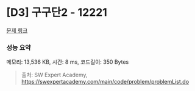 # [D3] 구구단2 - 12221 

[문제 링크](https://swexpertacademy.com/main/code/problem/problemDetail.do?contestProbId=AXpz3dravpQDFATi) 

### 성능 요약

메모리: 13,536 KB, 시간: 8 ms, 코드길이: 350 Bytes



> 출처: SW Expert Academy, https://swexpertacademy.com/main/code/problem/problemList.do